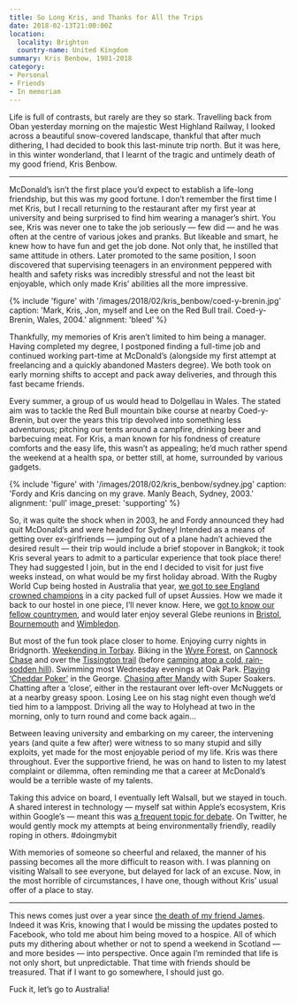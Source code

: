 ```yaml
---
title: So Long Kris, and Thanks for All the Trips
date: 2018-02-13T21:00:00Z
location:
  locality: Brighton
  country-name: United Kingdom
summary: Kris Benbow, 1981-2018
category:
- Personal
- Friends
- In memoriam
---
```

Life is full of contrasts, but rarely are they so stark. Travelling back from Oban yesterday morning on the majestic West Highland Railway, I looked across a beautiful snow-covered landscape, thankful that after much dithering, I had decided to book this last-minute trip north. But it was here, in this winter wonderland, that I learnt of the tragic and untimely death of my good friend, Kris Benbow.

* * *

McDonald’s isn’t the first place you’d expect to establish a life-long friendship, but this was my good fortune. I don’t remember the first time I met Kris, but I recall returning to the restaurant after my first year at university and being surprised to find him wearing a manager’s shirt. You see, Kris was never one to take the job seriously — few did — and he was often at the centre of various jokes and pranks. But likeable and smart, he knew how to have fun and get the job done. Not only that, he instilled that same attitude in others. Later promoted to the same position, I soon discovered that supervising teenagers in an environment peppered with health and safety risks was incredibly stressful and not the least bit enjoyable, which only made Kris’ abilities all the more impressive.

{% include 'figure' with '/images/2018/02/kris_benbow/coed-y-brenin.jpg'
  caption: 'Mark, Kris, Jon, myself and Lee on the Red Bull trail. Coed-y-Brenin, Wales, 2004.'
  alignment: 'bleed'
%}

Thankfully, my memories of Kris aren’t limited to him being a manager. Having completed my degree, I postponed finding a full-time job and continued working part-time at McDonald’s (alongside my first attempt at freelancing and a quickly abandoned Masters degree). We both took on early morning shifts to accept and pack away deliveries, and through this fast became friends.

Every summer, a group of us would head to Dolgellau in Wales. The stated aim was to tackle the Red Bull mountain bike course at nearby Coed-y-Brenin, but over the years this trip devolved into something less adventurous; pitching our tents around a campfire, drinking beer and barbecuing meat. For Kris, a man known for his fondness of creature comforts and the easy life, this wasn’t as appealing; he’d much rather spend the weekend at a health spa, or better still, at home, surrounded by various gadgets.

{% include 'figure' with '/images/2018/02/kris_benbow/sydney.jpg'
  caption: 'Fordy and Kris dancing on my grave. Manly Beach, Sydney, 2003.'
  alignment: 'pull'
  image_preset: 'supporting'
%}

So, it was quite the shock when in 2003, he and Fordy announced they had quit McDonald’s and were headed for Sydney! Intended as a means of getting over ex-girlfriends — jumping out of a plane hadn’t achieved the desired result — their trip would include a brief stopover in Bangkok; it took Kris several years to admit to a particular experience that took place there! They had suggested I join, but in the end I decided to visit for just five weeks instead, on what would be my first holiday abroad. With the Rugby World Cup being hosted in Australia that year, [we got to see England crowned champions][1] in a city packed full of upset Aussies. How we made it back to our hostel in one piece, I’ll never know. Here, we [got to know our fellow countrymen][2], and would later enjoy several Glebe reunions in [Bristol][3], [Bournemouth][4] and [Wimbledon][5].

But most of the fun took place closer to home. Enjoying curry nights in Bridgnorth. [Weekending in Torbay][6]. Biking in the [Wyre Forest][7], on [Cannock Chase][8] and over the [Tissington trail][9] (before [camping atop a cold, rain-sodden hill][10]). Swimming most Wednesday evenings at Oak Park. [Playing ‘Cheddar Poker’][11] in the George. [Chasing after Mandy][12] with Super Soakers. Chatting after a ‘close’, either in the restaurant over left-over McNuggets or at a nearby greasy spoon. Losing Lee on his stag night even though we’d tied him to a lamppost. Driving all the way to Holyhead at two in the morning, only to turn round and come back again…

Between leaving university and embarking on my career, the intervening years (and quite a few after) were witness to so many stupid and silly exploits, yet made for the most enjoyable period of my life. Kris was there throughout. Ever the supportive friend, he was on hand to listen to my latest complaint or dilemma, often reminding me that a career at McDonald’s would be a terrible waste of my talents.

Taking this advice on board, I eventually left Walsall, but we stayed in touch. A shared interest in technology — myself sat within Apple’s ecosystem, Kris within Google’s — meant this was [a frequent topic for debate][13]. On Twitter, he would gently mock my attempts at being environmentally friendly, readily roping in others. #doingmybit

With memories of someone so cheerful and relaxed, the manner of his passing becomes all the more difficult to reason with. I was planning on visiting Walsall to see everyone, but delayed for lack of an excuse. Now, in the most horrible of circumstances, I have one, though without Kris’ usual offer of a place to stay.

* * *

This news comes just over a year since [the death of my friend James][14]. Indeed it was Kris, knowing that I would be missing the updates posted to Facebook, who told me about him being moved to a hospice. All of which puts my dithering about whether or not to spend a weekend in Scotland — and more besides — into perspective. Once again I’m reminded that life is not only short, but unpredictable. That time with friends should be treasured. That if I want to go somewhere, I should just go.

Fuck it, let’s go to Australia!

[1]: https://www.flickr.com/photos/paulrobertlloyd/3805288471/in/album-72157621993226654/
[2]: https://www.flickr.com/photos/paulrobertlloyd/3805253119/in/album-72157621993226654/
[3]: https://www.flickr.com/photos/paulrobertlloyd/sets/72157623659637746
[4]: https://www.flickr.com/photos/paulrobertlloyd/sets/72157623540740943
[5]: https://www.flickr.com/photos/paulrobertlloyd/sets/72157623535409947
[6]: https://www.flickr.com/photos/paulrobertlloyd/albums/72157622294084908
[7]: https://www.flickr.com/photos/roobottom/sets/394848
[8]: https://www.flickr.com/photos/roobottom/sets/304504
[9]: https://www.flickr.com/photos/paulrobertlloyd/albums/72157622265918195
[10]: https://roobottom.com/articles/2/
[11]: https://www.flickr.com/photos/paulrobertlloyd/albums/72157622707836534
[12]: https://lloydyweb.paulrobertlloyd.com/blog/2004/08/special_opps
[13]: /2010/10/enough_a_counter_argument
[14]: /2017/01/heres_to_the_doctor
